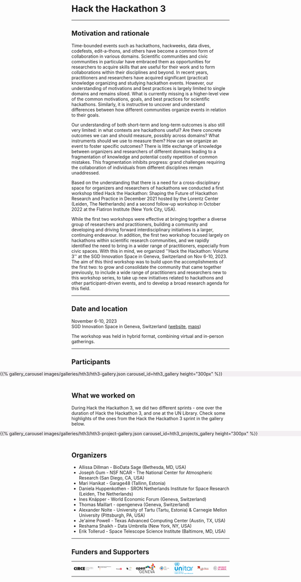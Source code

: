 <!--
.. title: Hack the Hackathon vol. 3
.. slug: events/hth3
.. hide_title: false
.. date: 2024-11-21 19:31:58 UTC
.. tags: 
.. category: 
.. link: 
.. description: 
.. type: text
-->

# Hack the Hackathon 3

---

## Motivation and rationale
Time-bounded events such as hackathons, hackweeks, data dives, codefests, edit-a-thons, and others have become a common form of collaboration in various domains. Scientific communities and civic communities in particular have embraced them as opportunities for researchers to acquire skills that are useful for their work and to form collaborations within their disciplines and beyond. In recent years, practitioners and researchers have acquired significant (practical) knowledge organizing and studying hackathon events. However, our understanding of motivations and best practices is largely limited to single domains and remains siloed. What is currently missing is a higher-level view of the common motivations, goals, and best practices for scientific hackathons. Similarly, it is instructive to uncover and understand differences between how different communities organize events in relation to their goals.

Our understanding of both short-term and long-term outcomes is also still very limited: in what contexts are hackathons useful? Are there concrete outcomes we can and should measure, possibly across domains? What instruments should we use to measure them? How can we organize an event to foster specific outcomes? There is little exchange of knowledge between organizers and researchers of different domains leading to a fragmentation of knowledge and potential costly repetition of common mistakes. This fragmentation inhibits progress: grand challenges requiring the collaboration of individuals from different disciplines remain unaddressed.

Based on the understanding that there is a need for a cross-disciplinary space for organizers and researchers of hackathons we conducted a first workshop titled Hack the Hackathon: Shaping the Future of Hackathon Research and Practice in December 2021 hosted by the Lorentz Center (Leiden, The Netherlands) and a second follow-up workshop in October 2022 at the Flatiron Institute (New York City, USA).

While the first two workshops were effective at bringing together a diverse group of researchers and practitioners, building a community and developing and driving forward interdisciplinary initiatives is a larger, continuing endeavour. In addition, the first two workshop focused largely on hackathons within scientific research communities, and we rapidly identified the need to bring in a wider range of practitioners, especially from civic spaces. With this in mind, we organized ''Hack the Hackathon: Volume 3'' at the SGD Innovation Space in Geneva, Switzerland on Nov 6-10, 2023. The aim of this third workshop was to build upon the accomplishments of the first two: to grow and consolidate the community that came together previously, to include a wide range of practitioners and researchers new to this workshop series, to take up new initiatives related to hackathons and other participant-driven events, and to develop a broad research agenda for this field.

---

## Date and location
November 6-10, 2023  
SGD Innovation Space in Geneva, Switzerland ([website](https://sdgsolutionspace.org), [maps](https://maps.app.goo.gl/2y2EjnzLnYvA3nef7))

The workshop was held in hybrid format, combining virtual and in-person gatherings.

---

## Participants
<section class="py-5" id="resources" style="background-color: #f3eff2; margin-left: calc(-50vw + 50%); margin-right: calc(-50vw + 50%); width: 100vw; margin-bottom: 3rem;">
{{% gallery_carousel images/galleries/hth3/hth3-gallery.json carousel_id=hth3_gallery height="300px" %}}
</section>

## What we worked on
During Hack the Hackathon 3, we did two different sprints - one over the duration of Hack the Hackathon 3, and one at the UN Library. Check some highlights of the ones from the Hack the Hackathon 3 sprint in the gallery below.

<section class="py-5" id="resources" style="background-color: #f3eff2; margin-left: calc(-50vw + 50%); margin-right: calc(-50vw + 50%); width: 100vw; margin-bottom: 3rem;">
{{% gallery_carousel images/galleries/hth3/hth3-project-gallery.json carousel_id=hth3_projects_gallery height="300px" %}}
</section>

## Organizers
- Allissa Dillman - BioData Sage (Bethesda, MD, USA)
- Joseph Gum - NSF NCAR - The National Center for Atmospheric Research (San Diego, CA, USA)
- Mari Hanikat - Garage48 (Tallinn, Estonia)
- Daniela Huppenkothen - SRON Netherlands Institute for Space Research (Leiden, The Netherlands)
- Ines Knäpper - World Economic Forum (Geneva, Switzerland)
- Thomas Maillart - opengeneva (Geneva, Switzerland)
- Alexander Nolte - University of Tartu (Tartu, Estonia) & Carnegie Mellon University (Pittsburgh, PA, USA)
- Je'aime Powell - Texas Advanced Computing Center (Austin, TX, USA)
- Reshama Shaikh - Data Umbrella (New York, NY, USA)
- Erik Tollerud - Space Telescope Science Institute (Baltimore, MD, USA)

---

## Funders and Supporters

<table>
  <tr>
    <td><a href="https://creativeimpact.eu/en/" target="_blank" class="logo-link"><img class="logo" src="/images/funders/CIRCE.png" alt="CIRCE"/></a></td>
    <td><a href="https://kulturstaatsminister.de" target="_blank" class="logo-link"><img class="logo" src="/images/funders/beauftragte-der-bundesregierung-fur-kultur-und-medien.png" alt="Beauftragte der Bundesregierung für Kultur und Medien"/></a></td>
    <td><a href="https://garage48.org" target="_blank" class="logo-link"><img class="logo" src="/images/funders/g48.png" alt="Garage 48"/></a></td>
    <td><a href="https://ideasquare.cern" target="_blank" class="logo-link"><img class="logo" src="/images/funders/idea-square.png" alt="Idea Square"/></a></td>
    <td><a href="https://opengeneva.org" target="_blank" class="logo-link"><img class="logo" src="/images/funders/open-geneva.png" alt="Open Geneva"/></a></td>
    <td><a href="https://sdgsolutionspace.org" target="_blank" class="logo-link"><img class="logo" src="/images/funders/sdg-solution-space.png" alt="SDG Solution Space"/></a></td>
    <td><a href="https://unitar.org" target="_blank" class="logo-link"><img class="logo" src="/images/funders/unitar.jpg" alt="UNITAR"/></a></td>
    <td><a href="https://www.ungeneva.org/en/library-archives/library" target="_blank" class="logo-link"><img class="logo" src="/images/funders/un-library.png" alt="United Nations Library & Archives Geneva"/></a></td>
    <td><a href="https://www.unige.ch/en/" target="_blank" class="logo-link"><img class="logo" src="/images/funders/university-of-geneva.png" alt="University of Geneva"/></a></td>
  </tr>
</table>